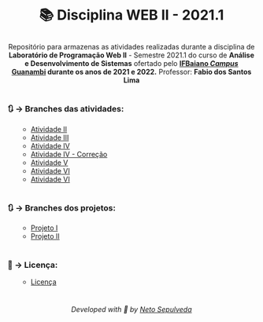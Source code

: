 <h1 align="center">
  <!--<img src="">-->
  <p>📚 Disciplina WEB II - 2021.1</p>
</h1>

<p align="center">
  Repositório para armazenas as atividades realizadas durante a disciplina de <b>Laboratório de Programação Web II</b> - Semestre 2021.1 
  do curso de <b>Análise e Desenvolvimento de Sistemas</b> ofertado pelo <a href="https://www.ifbaiano.edu.br/unidades/guanambi/">
  <b>IFBaiano <i>Campus</i> Guanambi</a> durante os anos de 2021 e 2022.</b> Professor: <b>Fabio dos Santos Lima</b>
</p>
  
#

### 🔃 →  Branches das atividades:
<ul>
  <ul>
    <li><a href="https://github.com/netosep/web2-2021.1/tree/AtividadeII">Atividade II</a></li>
    <li><a href="https://github.com/netosep/web2-2021.1/tree/AtividadeIII">Atividade III</a></li>
    <li><a href="https://github.com/netosep/web2-2021.1/tree/AtividadeIV">Atividade IV</a></li>
    <li><a href="https://github.com/netosep/web2-2021.1/tree/AtividadeIV-Corre%C3%A7%C3%A3o">Atividade IV - Correção</a></li>
    <li><a href="https://github.com/netosep/web2-2021.1/tree/AtividadeV">Atividade V</a></li>
    <li><a href="https://github.com/netosep/web2-2021.1/tree/AtividadeVI">Atividade VI</a></li>
    <li><a href="https://github.com/netosep/web2-2021.1/tree/AtividadeVII">Atividade VI</a></li>
  </ul>
</ul>

#

### 🔃 →  Branches dos projetos:
<ul>
  <ul>
    <li><a href="https://github.com/netosep/web2-2021.1/tree/Projeto1-1Unidade">Projeto I</a></li>
    <li><a href="https://github.com/netosep/web2-2021.1/tree/ProjetoII">Projeto II</a></li>
  </ul>
</ul>

#

### 📄 →  Licença:
<ul>
  <ul>
    <li><a href="">Licença</a></li>
  </ul>
</ul>

#

<p align="center">
  <i>Developed with 🖤 by <a href="https://github.com/netosep" >Neto Sepulveda</a></i>
</p>

